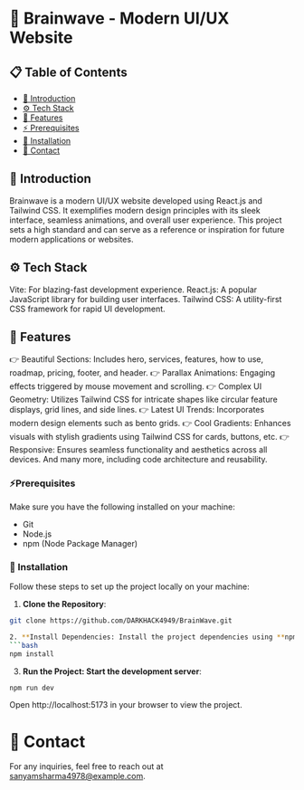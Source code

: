 # 🧠 Brainwave - Modern UI/UX Website

## 📋 Table of Contents
- [🤖 Introduction](#-introduction)
- [⚙️ Tech Stack](#%EF%B8%8F-tech-stack)
- [🔋 Features](#-features)
- [⚡ Prerequisites](#prerequisites)
- [🚀 Installation](#installation)
- [📧 Contact](#-contact)

## 🤖 Introduction
Brainwave is a modern UI/UX website developed using React.js and Tailwind CSS. It exemplifies modern design principles with its sleek interface, seamless animations, and overall user experience. This project sets a high standard and can serve as a reference or inspiration for future modern applications or websites.


## ⚙️ Tech Stack
Vite: For blazing-fast development experience.
React.js: A popular JavaScript library for building user interfaces.
Tailwind CSS: A utility-first CSS framework for rapid UI development.

## 🔋 Features
👉 Beautiful Sections: Includes hero, services, features, how to use, roadmap, pricing, footer, and header.
👉 Parallax Animations: Engaging effects triggered by mouse movement and scrolling.
👉 Complex UI Geometry: Utilizes Tailwind CSS for intricate shapes like circular feature displays, grid lines, and side lines.
👉 Latest UI Trends: Incorporates modern design elements such as bento grids.
👉 Cool Gradients: Enhances visuals with stylish gradients using Tailwind CSS for cards, buttons, etc.
👉 Responsive: Ensures seamless functionality and aesthetics across all devices.
And many more, including code architecture and reusability.

### ⚡Prerequisites
Make sure you have the following installed on your machine:
- Git
- Node.js
- npm (Node Package Manager)

### 🚀 Installation
Follow these steps to set up the project locally on your machine:

1. **Clone the Repository**:
```bash
git clone https://github.com/DARKHACK4949/BrainWave.git

2. **Install Dependencies: Install the project dependencies using **npm**:
```bash
npm install 
``` 

3. **Run the Project: Start the development server**:
```bash
npm run dev
```

Open http://localhost:5173 in your browser to view the project.

# 📧 Contact
For any inquiries, feel free to reach out at sanyamsharma4978@example.com.